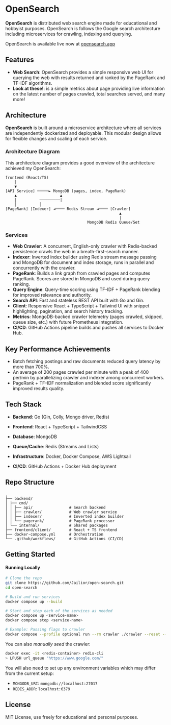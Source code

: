 #  OpenSearch

**OpenSearch** is distributed web search engine made for educational and hobbyist purposes. OpenSearch is follows the Google search architecture including microservices for crawling, indexing and querying.

OpenSearch is available live now at [opensearch.app](http://3.149.133.89:3000/)



## Features

- **Web Search**: OpenSearch provides a simple responsive web UI for querying the web with results returned and ranked by the PageRank and TF-IDF algorithms.
- **Look at these!**: is a simple metrics about page providing live information on the latest number of pages crawled, total searches served, and many more!


## Architecture

**OpenSearch** is built around a microservice architecture where all services are independently dockerized and deployable. This modular design allows for flexible changes and scaling of each service. 

### Architecture Diagram

This architecture diagram provides a good overview of the architecture achieved my OpenSearch:

```
frontend (React/TS)
    │
    ▼
[API Service] ─────► MongoDB (pages, index, PageRank)
    ▲                   ▲
    |          ─────────|
    │          │ 
[PageRank] [Indexer] ◄──── Redis Stream ◄──── [Crawler]
                                                  ▲ 
                                                  |
                                    MongoDB Redis Queue/Set
```


### Services

- **Web Crawler**: A concurrent, English-only crawler with Redis-backed persistence crawls the web in a breath-first-search manner.
- **Indexer**: Inverted index builder using Redis stream message passing and MongoDB for document and index storage, runs in parallel and concurrently with the crawler.
- **PageRank**: Builds a link graph from crawled pages and computes PageRank. Scores are stored in MongoDB and used during query ranking.
- **Query Engine**: Query-time scoring using TF-IDF + PageRank blending for improved relevance and authority.
- **Search API**: Fast and stateless REST API built with Go and Gin.
- **Client**: Responsive React + TypeScript + Tailwind UI with snippet highlighting, pagination, and search history tracking.
- **Metrics**: MongoDB-backed crawler telemetry (pages crawled, skipped, queue size, etc.) with future Prometheus integration.
- **CI/CD**: GitHub Actions pipeline builds and pushes all services to Docker Hub.

## Key Performance Achievements

- Batch fetching postings and raw documents reduced query latency by more than 700%.
- An average of 200 pages crawled per minute with a peak of 400 per/min by parallelizing crawler and indexer among concurrent workers.
- PageRank + TF-IDF normalization and blended score significantly improved results quality.


## Tech Stack

- **Backend**: Go (Gin, Colly, Mongo driver, Redis)

- **Frontend**: React + TypeScript + TailwindCSS

- **Database**: MongoDB

- **Queue/Cache**: Redis (Streams and Lists)

- **Infrastructure**: Docker, Docker Compose, AWS Lightsail

- **CI/CD**: GitHub Actions + Docker Hub deployment



## Repo Structure

```
.
├── backend/
│ ├── cmd/
│ │ ├── api/                # Search backend
│ │ ├── crawler/            # Web crawler service
│ │ ├── indexer/            # Inverted index builder
│ │ └── pagerank/           # PageRank processor
│ └── internal/             # Shared packages
├── frontend/client/        # React + TS frontend
├── docker-compose.yml      # Orchestration
└── .github/workflows/      # GitHub Actions (CI/CD)
```


## Getting Started

#### Running Locally

```bash
# Clone the repo
git clone https://github.com/Jailior/open-search.git
cd open-search

# Build and run services
docker compose up --build

# Start and stop each of the services as needed
docker compose up <service-name>
docker compose stop <service-name>

# Example: Passing flags to crawler
docker compose --profile optional run --rm crawler ./crawler --reset --workers 4 
```

You can also *manually seed* the crawler:
```bash
docker exec -it <redis-container> redis-cli
> LPUSH url_queue "https://www.google.com/"
```

You will also need to set up any environment variables which may differ from the current setup:

- `MONGODB_URI`: `mongodb://localhost:27017`
- `REDIS_ADDR`: `localhost:6379`


## License

MIT License, use freely for educational and personal purposes.